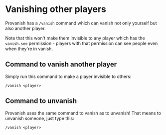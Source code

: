 # Vanishing other players

Provanish has a `/vanish` command which can vanish not only yourself but also
another player.

Note that this won't make them invisible to any player which has the `vanish.see`
permission - players with that permission can see people even when they're in
vanish.

## Command to vanish another player

Simply run this command to make a player invisible to others:

``` text
/vanish <player>
```

## Command to unvanish

Provanish uses the same command to vanish as to unvanish! That means to unvanish
someone, just type this:

``` text
/vanish <player>
```

